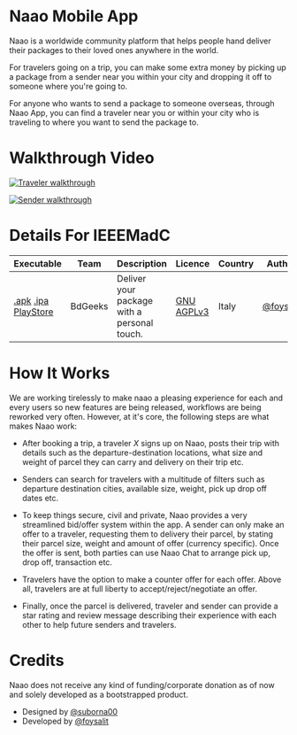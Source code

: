 Naao Mobile App
===============
Naao is a worldwide community platform that helps people hand deliver their packages to their loved ones anywhere in the world.

For travelers going on a trip, you can make some extra money by picking up a package from a sender near you within your city and dropping it off to someone where you're going to.

For anyone who wants to send a package to someone overseas, through Naao App, you can find a traveler near you or within your city who is traveling to where you want to send the package to.

Walkthrough Video
=================
[![Traveler walkthrough](https://img.youtube.com/vi/Rcd6eDiM4P0/0.jpg)](https://www.youtube.com/watch?v=Rcd6eDiM4P0 "Traveler Walkthrough on Android")

[![Sender walkthrough](https://img.youtube.com/vi/ml0BeQ8t1s4/0.jpg)](https://www.youtube.com/watch?v=ml0BeQ8t1s4 "Sender Walkthrough on iOS")


Details For IEEEMadC
====================

|Executable|Team|Description|Licence|Country|Author|
|------------------------------------------------------|---------|--------------------------------|-------|-------|----------------|
| [.apk](./naao.apk) [.ipa](./naao.ipa) [PlayStore](https://play.google.com/store/apps/details?id=com.bdgeeks.naao) | BdGeeks | Deliver your package with a personal touch. | [GNU AGPLv3](LICENSE.md) | Italy | [@foysalit](https://github.com/foysalit) |

How It Works
============
We are working tirelessly to make naao a pleasing experience for each and every users so new features are being released, workflows are being reworked very often. However, at it's core, the following steps are what makes Naao work:

- After booking a trip, a traveler *X* signs up on Naao, posts their trip with details such as the departure-destination locations, what size and weight of parcel they can carry and delivery on their trip etc.

- Senders can search for travelers with a multitude of filters such as departure destination cities, available size, weight, pick up drop off dates etc. 

- To keep things secure, civil and private, Naao provides a very streamlined bid/offer system within the app. A sender can only make an offer to a traveler, requesting them to delivery their parcel, by stating their parcel size, weight and amount of offer (currency specific). Once the offer is sent, both parties can use Naao Chat to arrange pick up, drop off, transaction etc. 

- Travelers have the option to make a counter offer for each offer. Above all, travelers are at full liberty to accept/reject/negotiate an offer.

- Finally, once the parcel is delivered, traveler and sender can provide a star rating and review message describing their experience with each other to help future senders and travelers.


Credits
=======
Naao does not receive any kind of funding/corporate donation as of now and solely developed as a bootstrapped product.

- Designed by [@suborna00](https://twitter.com/suborna00)
- Developed by [@foysalit](https://twitter.com/foysalit)